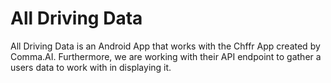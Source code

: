 # All Driving Data

All Driving Data is an Android App that works with the Chffr App created by Comma.AI.
Furthermore, we are working with their API endpoint to gather a users data to work with in displaying it.
